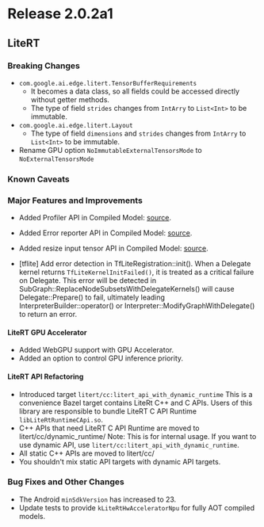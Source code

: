 # Release 2.0.2a1

## LiteRT

<!---
INSERT SMALL BLURB ABOUT RELEASE FOCUS AREA AND POTENTIAL TOOLCHAIN CHANGES
-->

### Breaking Changes

<!---
* <DOCUMENT BREAKING CHANGES HERE>
* <THIS SECTION SHOULD CONTAIN API, ABI AND BEHAVIORAL BREAKING CHANGES>
-->

* `com.google.ai.edge.litert.TensorBufferRequirements`
  * It becomes a data class, so all fields could be accessed directly without getter methods.
  * The type of field `strides` changes from `IntArry` to `List<Int>` to be immutable.
* `com.google.ai.edge.litert.Layout`
  * The type of field `dimensions` and `strides` changes from `IntArry` to `List<Int>` to be immutable.
* Rename GPU option `NoImmutableExternalTensorsMode` to `NoExternalTensorsMode`

### Known Caveats

<!---
* <CAVEATS REGARDING THE RELEASE (BUT NOT BREAKING CHANGES).>
* <ADDING/BUMPING DEPENDENCIES SHOULD GO HERE>
* <KNOWN LACK OF SUPPORT ON SOME PLATFORM, SHOULD GO HERE>
-->

### Major Features and Improvements

<!---
* <IF RELEASE CONTAINS MULTIPLE FEATURES FROM SAME AREA, GROUP THEM TOGETHER>
-->

* Added Profiler API in Compiled Model: [source](https://github.com/google-ai-edge/LiteRT/blob/main/litert/cc/litert_profiler.h).
* Added Error reporter API in Compiled Model: [source](https://github.com/google-ai-edge/LiteRT/blob/d65ffb98ce708a7fb40640546af0c3a6f0f8a763/litert/cc/options/litert_runtime_options.h#L44).
* Added resize input tensor API in Compiled Model: [source](https://github.com/google-ai-edge/LiteRT/blob/main/litert/cc/litert_compiled_model.h#L431).

* [tflite] Add error detection in TfLiteRegistration::init(). When a Delegate
kernel returns `TfLiteKernelInitFailed()`, it is treated
as a critical failure on Delegate. This error will be detected in
SubGraph::ReplaceNodeSubsetsWithDelegateKernels() will cause
Delegate::Prepare() to fail, ultimately leading
InterpreterBuilder::operator() or Interpreter::ModifyGraphWithDelegate() to
return an error.

#### LiteRT GPU Accelerator

* Added WebGPU support with GPU Accelerator.
* Added an option to control GPU inference priority.

#### LiteRT API Refactoring

* Introduced target `litert/cc:litert_api_with_dynamic_runtime`
  This is a convenience Bazel target contains LiteRt C++ and C APIs. Users
  of this library are responsible to bundle LiteRT C API Runtime
  `libLiteRtRuntimeCApi.so`.
* C++ APIs that need LiteRT C API Runtime are moved to
  litert/cc/dynamic_runtime/
  Note: This is for internal usage. If you want to use dynamic API, use
  `litert/cc:litert_api_with_dynamic_runtime`.
* All static C++ APIs are moved to litert/cc/
* You shouldn't mix static API targets with dynamic API targets.

### Bug Fixes and Other Changes

* The Android `minSdkVersion` has increased to 23.
* Update tests to provide `kLiteRtHwAcceleratorNpu` for fully AOT compiled
models.
<!---
* <SIMILAR TO ABOVE SECTION, BUT FOR OTHER IMPORTANT CHANGES / BUG FIXES>
* <IF A CHANGE CLOSES A GITHUB ISSUE, IT SHOULD BE DOCUMENTED HERE>
* <NOTES SHOULD BE GROUPED PER AREA>
-->
